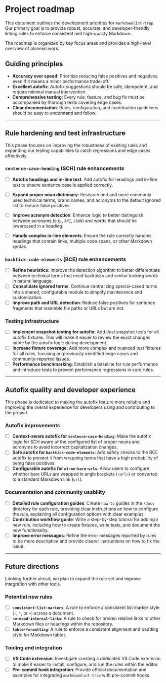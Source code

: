 # Project roadmap

This document outlines the development priorities for `markdownlint-trap`. Our primary goal is to provide robust, accurate, and developer-friendly linting rules to enforce consistent and high-quality Markdown.

The roadmap is organized by key focus areas and provides a high-level overview of planned work.

## Guiding principles

- **Accuracy over speed**: Prioritize reducing false positives and negatives, even if it means a minor performance trade-off.
- **Excellent autofix**: Autofix suggestions should be safe, idempotent, and require minimal manual intervention.
- **Comprehensive testing**: Every rule, feature, and bug fix must be accompanied by thorough tests covering edge cases.
- **Clear documentation**: Rules, configuration, and contribution guidelines should be easy to understand and follow.

---

## Rule hardening and test infrastructure

This phase focuses on improving the robustness of existing rules and expanding our testing capabilities to catch regressions and edge cases effectively.

### `sentence-case-heading` (SCH) rule enhancements

- [ ] **Autofix headings and in-line text**: Add autofix for headings and in-line text to ensure sentence case is applied correctly.
- [ ] **Expand proper noun dictionary**: Research and add more commonly used technical terms, brand names, and acronyms to the default ignored list to reduce false positives.
- [ ] **Improve acronym detection**: Enhance logic to better distinguish between acronyms (e.g., `API`, `JSON`) and words that should be lowercased in a heading.
- [ ] **Handle complex in-line elements**: Ensure the rule correctly handles headings that contain links, multiple code spans, or other Markdown syntax.


### `backtick-code-elements` (BCE) rule enhancements

- [ ] **Refine heuristics**: Improve the detection algorithm to better differentiate between technical terms that need backticks and similar-looking words in natural language.
- [ ] **Consolidate ignored terms**: Continue centralizing special-cased terms into a shared, configurable module to simplify maintenance and customization.
- [ ] **Improve path and URL detection**: Reduce false positives for sentence fragments that resemble file paths or URLs but are not.

### Testing infrastructure

- [ ] **Implement snapshot testing for autofix**: Add Jest snapshot tests for all autofix fixtures. This will make it easier to review the exact changes made by the autofix logic during development.
- [ ] **Increase fixture coverage**: Add more complex and nuanced test fixtures for all rules, focusing on previously identified edge cases and community-reported issues.
- [ ] **Performance benchmarking**: Establish a baseline for rule performance and introduce tests to prevent performance regressions in core rules.

---

## Autofix quality and developer experience

This phase is dedicated to making the autofix feature more reliable and improving the overall experience for developers using and contributing to the project.

### Autofix improvements

- [ ] **Context-aware autofix for `sentence-case-heading`**: Make the autofix logic for SCH aware of the configured list of proper nouns and acronyms to avoid incorrect capitalization changes.
- [ ] **Safe autofix for `backtick-code-elements`**: Add safety checks to the BCE autofix to prevent it from wrapping terms that have a high probability of being false positives.
- [ ] **Configurable autofix for `wt-no-bare-urls`**: Allow users to configure whether bare URLs are wrapped in angle brackets (`<url>`) or converted to a standard Markdown link (`url`).

### Documentation and community usability

- [ ] **Detailed rule configuration guides**: Create `how-to` guides in the `/docs` directory for each rule, providing clear instructions on how to configure the rule, explaining all configuration options with clear examples.
- [ ] **Contribution workflow guide**: Write a step-by-step tutorial for adding a new rule, including how to create fixtures, write tests, and document the new functionality.
- [ ] **Improve error messages**: Refine the error messages reported by rules to be more descriptive and provide clearer instructions on how to fix the issue.

---

## Future directions

Looking further ahead, we plan to expand the rule set and improve integration with other tools.

### Potential new rules

- [ ] **`consistent-list-markers`**: A rule to enforce a consistent list marker style (`-`, `*`, or `+`) across a document.
- [ ] **`no-dead-internal-links`**: A rule to check for broken relative links to other Markdown files or headings within the repository.
- [ ] **`table-formatting`**: A rule to enforce a consistent alignment and padding style for Markdown tables.

### Tooling and integration

- [ ] **VS Code extension**: Investigate creating a dedicated VS Code extension to make it easier to install, configure, and run the rules within the editor.
- [ ] **Pre-commit hook integration**: Provide official documentation and examples for integrating `markdownlint-trap` with pre-commit hooks.
